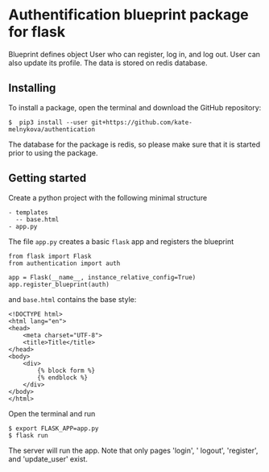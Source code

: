 # Authentification blueprint package for flask

Blueprint defines object User who can register, log in, and log out.
User can also update its profile. The data is stored on redis database.
## Installing

To install a package, open the terminal and download the GitHub repository:
```
$  pip3 install --user git+https://github.com/kate-melnykova/authentication
```
The database for the package is redis, so please make sure that it is started prior to using the package.

## Getting started
Create a python project with the following minimal structure
```apex
- templates
  -- base.html
- app.py
```

The file `app.py` creates a basic `flask` app and registers the blueprint
```apex
from flask import Flask
from authentication import auth

app = Flask(__name__, instance_relative_config=True)
app.register_blueprint(auth)
```
and `base.html` contains the base style:
```apex
<!DOCTYPE html>
<html lang="en">
<head>
    <meta charset="UTF-8">
    <title>Title</title>
</head>
<body>
    <div>
        {% block form %}
        {% endblock %}
    </div>
</body>
</html>

```
Open the terminal and run 
```apex
$ export FLASK_APP=app.py
$ flask run
```
The server will run the app. Note that only pages 'login', '
logout', 'register', and 'update_user' exist.
